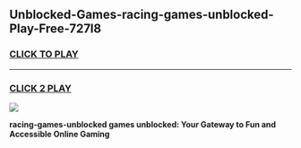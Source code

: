 
## Unblocked-Games-racing-games-unblocked-Play-Free-727l8
<h3>
<a href="https://premium76.site?title=racing-games-unblocked&ref=10A">CLICK TO PLAY</a></h3>
<hr>

<h3>
<a href="https://premium76.site?title=racing-games-unblocked&ref=10A">CLICK 2 PLAY</a>
  
</h3>

<a href="https://premium76.site?title=racing-games-unblocked&ref=10A"><img src="https://clearcache.store/games.png"></a>


**racing-games-unblocked games unblocked: Your Gateway to Fun and Accessible Online Gaming**
